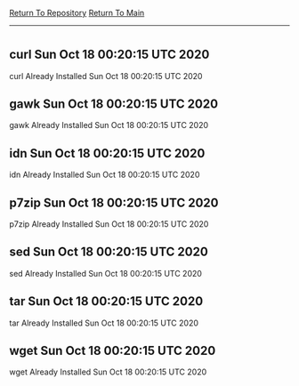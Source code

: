 [Return To Repository](https://github.com/deathbybandaid/piholeparser/)
[Return To Main](https://github.com/deathbybandaid/piholeparser/blob/master/RecentRunLogs/Mainlog.md)
____________________________________
# 
## curl Sun Oct 18 00:20:15 UTC 2020
curl Already Installed Sun Oct 18 00:20:15 UTC 2020
## gawk Sun Oct 18 00:20:15 UTC 2020
gawk Already Installed Sun Oct 18 00:20:15 UTC 2020
## idn Sun Oct 18 00:20:15 UTC 2020
idn Already Installed Sun Oct 18 00:20:15 UTC 2020
## p7zip Sun Oct 18 00:20:15 UTC 2020
p7zip Already Installed Sun Oct 18 00:20:15 UTC 2020
## sed Sun Oct 18 00:20:15 UTC 2020
sed Already Installed Sun Oct 18 00:20:15 UTC 2020
## tar Sun Oct 18 00:20:15 UTC 2020
tar Already Installed Sun Oct 18 00:20:15 UTC 2020
## wget Sun Oct 18 00:20:15 UTC 2020
wget Already Installed Sun Oct 18 00:20:15 UTC 2020
